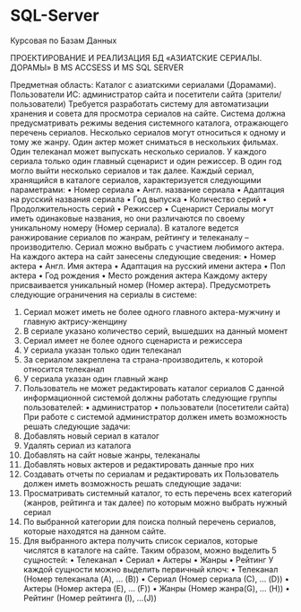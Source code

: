 # SQL-Server
Курсовая по Базам Данных


ПРОЕКТИРОВАНИЕ И РЕАЛИЗАЦИЯ БД
«АЗИАТСКИЕ СЕРИАЛЫ. ДОРАМЫ»
В MS ACCSESS И MS SQL SERVER



Предметная область: Каталог с азиатскими сериалами (Дорамами).
Пользователи ИС: администратор сайта и посетители сайта (зрители/пользователи)
Требуется разработать систему для автоматизации хранения и совета для просмотра 
сериалов на сайте. 
Система должна предусматривать режимы ведения системного каталога, отражающего 
перечень сериалов.
Несколько сериалов могут относиться к одному и тому же жанру. 
Один актер может сниматься в нескольких фильмах. 
Один телеканал может выпускать несколько сериалов. 
У каждого сериала только один главный сценарист и один режиссер. 
В один год могло выйти несколько сериалов и так далее.
Каждый сериал, хранящийся в каталоге сериалов, характеризуется следующими 
параметрами:
• Номер сериала
• Англ. название сериала
• Адаптация на русский названия сериала
• Год выпуска
• Количество серий
• Продолжительность серий
• Режиссер
• Сценарист
Сериалы могут иметь одинаковые названия, но они различаются по своему уникальному 
номеру (Номер сериала).
В каталоге ведется ранжирование сериалов по жанрам, рейтингу и телеканалу –
производителю.
Сериал можно выбрать с участием любимого актера.
На каждого актера на сайт занесены следующие сведения:
• Номер актера
• Англ. Имя актера
• Адаптация на русский имени актера
• Пол актера
• Год рождения
• Место рождения актера
Каждому актеру присваивается уникальный номер (Номер актера).
Предусмотреть следующие ограничения на сериалы в системе:
1. Сериал может иметь не более одного главного актера-мужчину и главную 
актрису-женщину
2. В сериале указано количество серий, вышедших на данный момент
3. Сериал имеет не более одного сценариста и режиссера
4. У сериала указан только один телеканал
5. За сериалом закреплена та страна-производитель, к которой относится телеканал
6. У сериала указан один главный жанр
7. Пользователь не может редактировать каталог сериалов
С данной информационной системой должны работать следующие группы пользователей:
• администратор
• пользователи (посетители сайта)
При работе с системой администратор должен иметь возможность решать следующие 
задачи:
1. Добавлять новый сериал в каталог
2. Удалять сериал из каталога
3. Добавлять на сайт новые жанры, телеканалы
4. Добавлять новых актеров и редактировать данные про них
5. Создавать отчеты по сериалам и редактировать их
Пользователь должен иметь возможность решать следующие задачи:
1. Просматривать системный каталог, то есть перечень всех категорий (жанров, 
рейтинга и так далее) по которым можно выбрать нужный сериал
2. По выбранной категории для поиска полный перечень сериалов, которые 
находятся на данном сайте.
3. Для выбранного актера получить список сериалов, которые числятся в каталоге 
на сайте.
Таким образом, можно выделить 5 сущностей:
• Телеканал
• Сериал
• Актеры
• Жанры
• Рейтинг
У каждой сущности можно выделить первичный ключ:
• Телеканал (Номер телеканала (A), … (B))
• Сериал (Номер сериала (С), … (D))
• Актеры (Номер актера (E), … (F))
• Жанры (Номер жанра(G), … (H))
• Рейтинг (Номер рейтинга (I), …(J))
